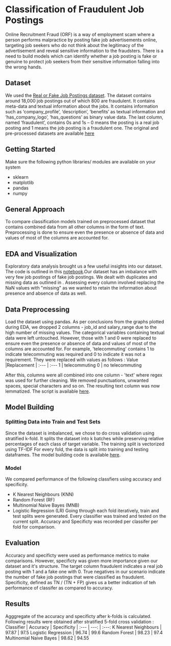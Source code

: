 # Classification of Fraudulent Job Postings

Online Recruitment Fraud (ORF) is a way of employment scam where a person performs malpractice by posting fake job advertisements online, targeting job seekers who do not think about the legitimacy of the advertisement and reveal sensitive information to the fraudsters. There is a need to build models which can identify whether a job posting is fake or genuine to protect job seekers from their sensitive information falling into the wrong hands.

## Dataset

We used the [Real or Fake Job Postings dataset](https://www.kaggle.com/shivamb/real-or-fake-fake-jobposting-prediction). The dataset contains around 18,000 job postings out of which 800 are fraudulent. It contains meta-data and textual information about the jobs. It contains information such as ‘company_profile’, ‘description’, ‘benefits’ as textual information and ‘has_company_logo’, ‘has_questions’ as binary value data. The last column, named ‘fraudulent’, contains 0s and 1s – 0 means the posting is a real job posting and 1 means the job posting is a fraudulent one. The original and pre-processed datasets are available [here](https://drive.google.com/file/d/1zW2YIDvTU6SCe6J2qekiBB38xUEtQHqB/view?usp=sharing)

## Getting Started

Make sure the following python libraries/ modules are available on your system
* sklearn
* matplotlib
* pandas
* numpy

## General Approach

To compare classification models trained on preprocessed dataset that contains combined data from all other columns in the form of text. Preprocessing is done to ensure even the presence or absence of data and values of most of the columns are accounted for.

## EDA and Visualization

Exploratory data analysis brought us a few useful insights into our dataset. The code is outlined in this [notebook](https://github.com/NehaKohad/DataAnalytics-We-re_Skewed/blob/master/EDA_and_Visualization.ipynb).Our dataset has an imbalance with very few job postings of fake job postings. We dealt with duplicates and missing data as outlined in <put link>. Assessing every column involved replacing the NaN values with "missing" as we wanted to retain the information about presence and absence of data as well.

## Data Preprocessing

Load the dataset using pandas. As per conclusions from the graphs plotted during EDA, we dropped 2 columns - job_id and salary_range due to the high number of missing values. The categorical variables containing textual data were left untouched. However, those with 1 and 0 were replaced to ensure even the presence or absence of data and values of most of the columns are accounted for. For example, 'telecommuting' contains 1 to indicate telecommuting was required and 0 to indicate it was not a requirement. They were replaced with values as follows :
Value  |Replacement
| :--- | :---
1  | telecommuting
0  | no telecommuting

After this, columns were all combined into one column - 'text' where regex was used for further cleaning. We removed punctuations, unwanted spaces, special characters and so on. The resulting text column was now lemmatized. The script is available [here](https://github.com/NehaKohad/DataAnalytics-We-re_Skewed/blob/master/Data%20Preprocessing.ipynb).

## Model Building
### Splitting Data into Train and Test Sets

Since the dataset is imbalanced, we chose to do cross validation using stratified k-fold. It splits the dataset into k batches while preserving relative percentages of each class of target variable. The training split is vectorized using TF-IDF For every fold, the data is split into training and testing dataframes. The model building code is available [here](https://github.com/NehaKohad/DataAnalytics-We-re_Skewed/blob/master/Model%20Building.ipynb).

### Model

We compared performance of the following classfiers using accuracy and specificity.
* K Nearest Neighbours (KNN)
* Random Forest (RF)
* Multinomial Naive Bayes (MNB)
* Logistic Regression (LR)
Going through each fold iteratively, train and test splits were generated. Every classifier was trained and tested on the current split. Accuracy and Specificty was recorded per classifer per fold for comparison. 

## Evaluation

Accuracy and specificty were used as performance metrics to make comparisons. However, specificty was given more importance given our dataset and it's structure. The target column fraudulent indicates a real job posting with 1 and a fake one with 0. True negatives in our scenario indicate the number of fake job postings that were classified as fraudulent. Specificity, defined as TN / (TN + FP) gives us a better indication of teh performance of classifer as compared to accuracy.


## Results
Agggregate of the accuracy and specificty after k-folds is calculated. Following results were obtained after stratified 5-fold cross validation :
Classifier | Accuracy | Specificity
| :--- | ---: | :---:
K Nearest Neighbours  | 97.87  | 97.5
Logistic Regression  | 96.74  | 99.6
Random Forest  | 98.23  |  97.4
Multinomial Naive Bayes  | 98.62 |  94.55
